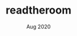 ---
type: "project"
title: "readtheroom"
date: "Aug 2020"
github: "https://github.com/alexhan01/readtheroom.git"
description: "hello"
techstack:
- test0
- test1
- test2
---